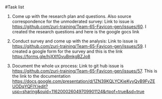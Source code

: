 #Task list

1. Come up with the research plan and questions. Also source correspondence for the unmoderated survey: Link to issue is https://github.com/zuri-training/Team-65-Favicon-gen/issues/60. 
   I created the research questions and here is the google gocs link 


2. Conduct survey and come up with the analysis: Link to issue is https://github.com/zuri-training/Team-65-Favicon-gen/issues/59. I created a google form for the survey and this is the
   link https://forms.gle/hjXXfGvuBmkgBZJo8

3. Document the whole ux process: Link to git hub issue is https://github.com/zuri-training/Team-65-Favicon-gen/issues/57. This is the link to the documentation
   https://docs.google.com/presentation/d/1ZN39KQLYCKieKyyQvB9FvZEUODqYQFlY/edit?usp=sharing&ouid=116200026049709901124&rtpof=true&sd=true
   
   
